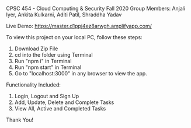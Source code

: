 CPSC 454 - Cloud Computing & Security
Fall 2020
Group Members: Anjali Iyer, Ankita Kulkarni, Aditi Patil, Shraddha Yadav

Live Demo: https://master.d1ppj4ez8arwgh.amplifyapp.com/

To view this project on your local PC, follow these steps: 

1. Download Zip File 
2. cd into the folder using Terminal
3. Run "npm i" in Terminal
4. Run "npm start" in Terminal 
5. Go to "localhost:3000" in any browser to view the app.

Functionality Included: 

1. Login, Logout and Sign Up
2. Add, Update, Delete and Complete Tasks
3. View All, Active and Completed Tasks

Thank You!
